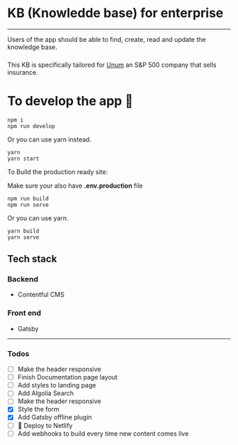 # KB (Knowledde base) for enterprise

---
Users of the app should be able to find, create, read and update the knowledge base.

###
This KB is specifically tailored for [Unum](https://en.wikipedia.org/wiki/Unum) an S&P 500 company that sells insurance.
# To develop the app 🚀
 ```
npm i
npm run develop
 ```
 Or you can use yarn instead.
 ```
yarn
yarn start
 ```

 To Build the production ready site:

 Make sure your also have **.env.production** file
  ```
npm run build
npm run serve
 ```
Or you can use yarn.
 ```
yarn build
yarn serve
 ```

## Tech stack

### Backend
 - Contentful CMS

### Front end
- Gatsby


---

### Todos

- [ ] Make the header responsive
- [ ] Finish Documentation page layout
- [ ] Add styles to landing page
- [ ] Add Algolia Search
- [ ] Make the header responsive
- [x] Style the form
- [x] Add Gatsby offline plugin
- [ ]  🚀 Deploy to  Netlify
- [ ]  Add webhooks to build every time new content comes live